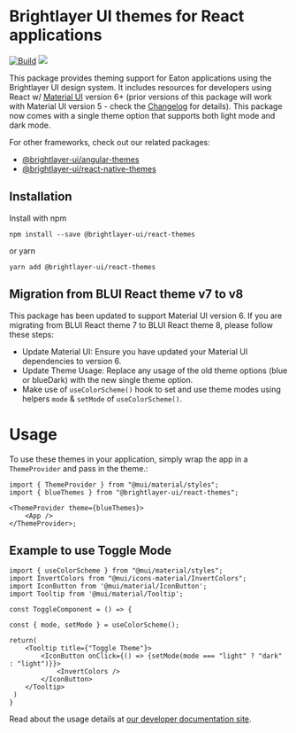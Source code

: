 # Brightlayer UI themes for React applications

[![Build](https://github.com/etn-ccis/blui-react-themes/actions/workflows/blui-ci.yml/badge.svg?branch=master)](https://github.com/etn-ccis/blui-react-themes/actions/workflows/blui-ci.yml)
[![](https://img.shields.io/npm/v/@brightlayer-ui/react-themes.svg?label=@brightlayer-ui/react-themes&style=flat)](https://www.npmjs.com/package/@brightlayer-ui/react-themes)

This package provides theming support for Eaton applications using the Brightlayer UI design system. It includes resources for developers using React w/ [Material UI](https://www.npmjs.com/package/@mui/material) version 6+ (prior versions of this package will work with Material UI version 5 - check the [Changelog](https://github.com/etn-ccis/blui-themes/blob/master/CHANGELOG.md) for details). This package now comes with a single theme option that supports both light mode and dark mode.

For other frameworks, check out our related packages:

-   [@brightlayer-ui/angular-themes](https://www.npmjs.com/package/@brightlayer-ui/angular-themes)
-   [@brightlayer-ui/react-native-themes](https://www.npmjs.com/package/@brightlayer-ui/react-native-themes)

## Installation

Install with npm

```shell
npm install --save @brightlayer-ui/react-themes
```

or yarn

```shell
yarn add @brightlayer-ui/react-themes
```

## Migration from BLUI React theme v7 to v8

This package has been updated to support Material UI version 6. If you are migrating from BLUI React theme 7 to BLUI React theme 8, please follow these steps:

-   Update Material UI: Ensure you have updated your Material UI dependencies to version 6.
-   Update Theme Usage: Replace any usage of the old theme options (blue or blueDark) with the new single theme option.
-   Make use of `useColorScheme()` hook to set and use theme modes using helpers `mode` & `setMode` of `useColorScheme()`.

# Usage

To use these themes in your application, simply wrap the app in a `ThemeProvider` and pass in the theme.:

```tsx
import { ThemeProvider } from "@mui/material/styles";
import { blueThemes } from "@brightlayer-ui/react-themes";

<ThemeProvider theme={blueThemes}>
    <App />
</ThemeProvider>;
```

## Example to use Toggle Mode

```tsx
import { useColorScheme } from "@mui/material/styles";
import InvertColors from "@mui/icons-material/InvertColors";
import IconButton from '@mui/material/IconButton';
import Tooltip from '@mui/material/Tooltip';

const ToggleComponent = () => {

const { mode, setMode } = useColorScheme();

return(
    <Tooltip title={"Toggle Theme"}>
        <IconButton onClick={() => {setMode(mode === "light" ? "dark" : "light")}}>
            <InvertColors />
        </IconButton>
    </Tooltip>
 )
}
```

Read about the usage details at [our developer documentation site](https://brightlayer-ui-components.github.io/react/themes/overview).
